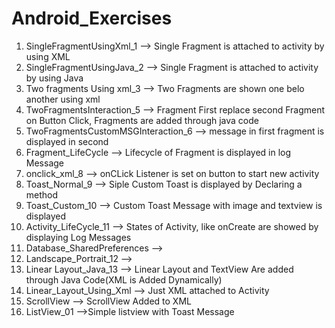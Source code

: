 Android_Exercises
=================

1.  SingleFragmentUsingXml_1              --> Single Fragment is attached to activity by using XML
2.  SingleFragmentUsingJava_2             --> Single Fragment is attached to activity by using Java
3.  Two fragments Using xml_3             --> Two Fragments are shown one belo another using xml
5.  TwoFragmentsInteraction_5             --> Fragment First replace second Fragment on Button Click,
					      Fragments are added through java code
6.  TwoFragmentsCustomMSGInteraction_6    --> message in first fragment is displayed in second
7.  Fragment_LifeCycle                    --> Lifecycle of Fragment is displayed in log Message
8.  onclick_xml_8                         --> onCLick Listener is set on button to start new activity
9.  Toast_Normal_9                        --> Siple Custom Toast is displayed by Declaring a method
10. Toast_Custom_10                       --> Custom Toast Message with image and textview is displayed 
11. Activity_LifeCycle_11		  --> States of Activity, like onCreate are showed by displaying 
					      Log Messages
12. Database_SharedPreferences            --> 
13. Landscape_Portrait_12                 -->
14. Linear Layout_Java_13		  --> Linear Layout and TextView Are added through Java Code(XML is                                                              Added Dynamically)
15. Linear_Layout_Using_Xml		  --> Just XML attached to Activity
16. ScrollView                            --> ScrollView Added to XML
17. ListView_01					-->Simple listview with Toast Message

